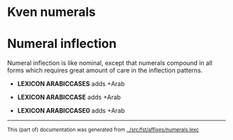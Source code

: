 




# Kven numerals 

# Numeral inflection
Numeral inflection is like nominal, except that numerals compound in all
forms which requires great amount of care in the inflection patterns.



* **LEXICON ARABICCASES**  adds +Arab

* **LEXICON ARABICCASE**  adds +Arab

* **LEXICON ARABICCASE0**  adds +Arab










* * *
<small>This (part of) documentation was generated from [../src/fst/affixes/numerals.lexc](http://github.com/giellalt/lang-cor/blob/main/../src/fst/affixes/numerals.lexc)</small>